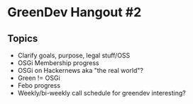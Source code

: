 # GreenDev Hangout #2

## Topics

- Clarify goals, purpose, legal stuff/OSS
- OSGi Membership progress
- OSGi on Hackernews aka "the real world"?
- Green != OSGi
- Febo progress
- Weekly/bi-weekly call schedule for greendev interesting?
